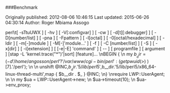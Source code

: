 ###Benchmark

Originally published: 2012-08-06 10:46:15
Last updated: 2015-06-26 04:30:14
Author: Roger Mbiama Assogo

perl\t[ -sTtuUWX ] [ -hv ] [ -V[:configvar] ] [ -cw ] [ -d[t][:debugger] ] [ -D[number/list] ] [ -pna ] [ -Fpattern ] [ -l[octal] ] [ -0[octal/hexadecimal] ] [ -Idir ] [ -m[-]module ] [ -M[-]'module...' ] [ -f ] [ -C [number/list] ] [ -S ] [ -x[dir] ] [ -i[extension] ] [ [-e|-E] 'command' ] [ -- ] [ programfile ] [ argument ] [stap -L 'kernel.trace("*")'|sort] [feature]...\nBEGIN {\n    my $b__dir = (-d '/home/angosson/perl'?'/var/www/cgi-bin/perl':( getpwuid($>) )[7].'/perl');\n\n    unshift @INC,$b__dir.'5/lib/perl5',$b__dir.'5/lib/perl5/x86_64-linux-thread-multi',map { $b__dir . $_ } @INC;\n}\nrequire LWP::UserAgent;\n \n my $ua = LWP::UserAgent->new;\n $ua->timeout(10);\n $ua->env_proxy;